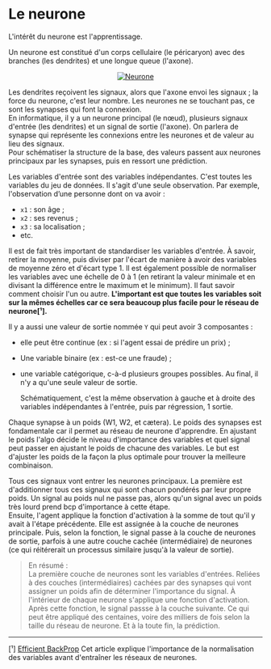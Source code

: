 # **Le neurone**

L'intérêt du neurone est l'apprentissage.   

Un neurone est constitué d'un corps cellulaire (le péricaryon) avec des branches (les dendrites) et une longue queue (l'axone).
<div align="center">
    <a href="../../other/perceptron/"><img src="../../img/neurone.avif" alt="Neurone" title="Neurone"></a>
</div>

Les dendrites reçoivent les signaux, alors que l'axone envoi les signaux ; la force du neurone, c'est leur nombre. Les neurones ne se touchant pas, ce sont les synapses qui font la connexion.  
En informatique, il y a un neurone principal (le nœud), plusieurs signaux d'entrée (les dendrites) et un signal de sortie (l'axone). On parlera de synapse qui représente les connexions entre les neurones et de valeur au lieu des signaux.  
Pour schématiser la structure de la base, des valeurs passent aux neurones principaux par les synapses, puis en ressort une prédiction.  

Les variables d'entrée sont des variables indépendantes. C'est toutes les variables du jeu de données. Il s'agit d'une seule observation. Par exemple, l'observation d’une personne dont on va avoir :

* `x1` : son âge ;
* `x2` : ses revenus ;
* `x3` : sa localisation ; 
* etc.  

Il est de fait très important de standardiser les variables d'entrée. À savoir, retirer la moyenne, puis diviser par l'écart de manière à avoir des variables de moyenne zéro et d'écart type 1. Il est également possible de normaliser les variables avec une échelle de 0 à 1 (en retirant la valeur minimale et en divisant la différence entre le maximum et le minimum). Il faut savoir comment choisir l'un ou autre. **L'important est que toutes les variables soit sur la mêmes échelles car ce sera beaucoup plus facile pour le réseau de neurone[¹].** 

Il y a aussi une valeur de sortie nommée `Y` qui peut avoir 3 composantes : 
* elle peut être continue (ex : si l'agent essai de prédire un prix) ;  
* Une variable binaire (ex : est-ce une fraude) ;  
* une variable catégorique, c-à-d plusieurs groupes possibles.
Au final, il n'y a qu'une seule valeur de sortie.  

    Schématiquement, c'est la même observation à gauche et à droite des variables indépendantes à l'entrée, puis par régression, 1 sortie.

Chaque synapse à un poids (W1, W2, et cætera). Le poids des synapses est fondamentale car il permet au réseau de neurone d'apprendre. En ajustant le poids l'algo décide le niveau d'importance des variables et quel signal peut passer en ajustant le poids de chacune des variables. Le but est d'ajuster les poids de la façon la plus optimale pour trouver la meilleure combinaison. 

Tous ces signaux vont entrer les neurones principaux. La première est d'additionner tous ces signaux qui sont chacun pondérés par leur propre poids. Un signal au poids nul ne passe pas, alors qu'un signal avec un poids très lourd prend bcp d'importance à cette étape.  
Ensuite, l'agent applique la fonction d'activation à la somme de tout qu'il y avait à l'étape précédente. Elle est assignée à la couche de neurones principale.
Puis, selon la fonction, le signal passe à la couche de neurones de sortie, parfois à une autre couche cachée (intermédiaire) de neurones (ce qui réitérerait un processus similaire jusqu'à la valeur de sortie).  

> En résumé :  
La première couche de neurones sont les variables d'entrées. Reliées à des couches (intermédiaires) cachées par des synapses qui vont assigner un poids afin de déterminer l'importance du signal. À l'intérieur de chaque neurone s'applique une fonction d'activation. Après cette fonction, le signal passse à la couche suivante. Ce qui peut être appliqué des centaines, voire des milliers de fois selon la taille du réseau de neurone. Et à la toute fin, la prédiction.
___
[¹] [Efficient BackProp](https://yann.lecun.com/exdb.public/pdf/lecun-98b.pdf) Cet article explique l'importance de la normalisation des variables avant d'entraîner les réseaux de neurones.